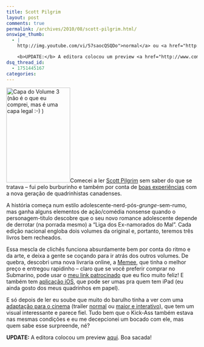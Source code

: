 ```yaml
---
title: Scott Pilgrim
layout: post
comments: true
permalink: /archives/2010/08/scott-pilgrim.html/
onswipe_thumb:
  - |
    http://img.youtube.com/vi/57saocQSQDo">normal</a> ou <a href="http://www.scottpilgrimthemovie.com/itrailer/">maior e interativo</a>), que tem um visual interessante e parece fiel. Tudo bem que o Kick-Ass também estava nas mesmas condições e eu me decepcionei um bocado com ele, mas quem sabe esse surpreende, né?

    <b>UPDATE:</b> A editora colocou um preview <a href="http://www.companhiadasletras.com.br/trechos/65011.pdf">aqui</a>. Boa sacada!/0.jpg
dsq_thread_id:
  - 1751445167
categories:
---
```

[<img src="//chester.me/wp-content/uploads/2010/08/scottpilgrim.jpg" alt="Capa do Volume 3 (não é o que eu comprei, mas é uma capa legal :-) )" title="scottpilgrim" width="168" height="250" class="alignleft size-full wp-image-4465" />][1]Comecei a ler [Scott Pilgrim][2] sem saber do que se tratava &#8211; fui pelo burburinho e também por conta de [boas experiências][3] com a nova geração de quadrinhistas canadenses.

A história começa num estilo adolescente-nerd-pós-*grunge*-sem-rumo, mas ganha alguns elementos de ação/comédia nonsense quando o personagem-título descobre que o seu novo romance adolescente depende de derrotar (na porrada mesmo) a &#8220;Liga dos Ex-namorados do Mal&#8221;. Cada edição nacional engloba dois volumes da original e, portanto, teremos três livros bem recheados.

Essa mescla de clichês funciona absurdamente bem por conta do ritmo e da arte, e deixa a gente se coçando para ir atrás dos outros volumes. De quebra, descobri uma nova livraria online, a [Memee][4], que tinha o melhor preço e entregou rapidinho &#8211; claro que se você preferir comprar no Submarino, pode usar o [meu link patrocinado][1] que eu fico muito feliz! E também tem [aplicação iOS][5], que pode ser umas pra quem tem iPad (eu ainda gosto dos meus quadrinhos em papel).

E só depois de ler eu soube que muito do barulho tinha a ver com uma [adaptação para o cinema][6] (trailer [normal][7] ou [maior e interativo][8]), que tem um visual interessante e parece fiel. Tudo bem que o Kick-Ass também estava nas mesmas condições e eu me decepcionei um bocado com ele, mas quem sabe esse surpreende, né?

**UPDATE:** A editora colocou um preview [aqui][9]. Boa sacada!

 [1]: http://www.submarino.com.br/produto/1/21806381/scott+pilgrim:+contra+o+mundo/?franq=273452
 [2]: http://www.scottpilgrim.com/
 [3]: http://www.samandfuzzy.com/
 [4]: http://www.memee.com.br/
 [5]: http://itunes.apple.com/us/app/scott-pilgrim/id382303945?mt=8
 [6]: http://www.imdb.com/title/tt0446029/
 [7]: http://www.youtube.com/watch?v=57saocQSQDo
 [8]: http://www.scottpilgrimthemovie.com/itrailer/
 [9]: http://www.companhiadasletras.com.br/trechos/65011.pdf
